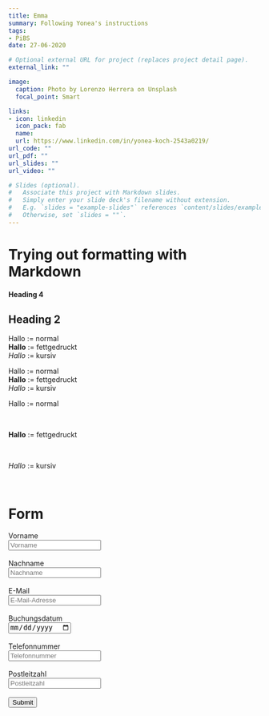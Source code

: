 ```yaml
---
title: Emma
summary: Following Yonea's instructions 
tags:
- PiBS
date: 27-06-2020

# Optional external URL for project (replaces project detail page).
external_link: ""

image:
  caption: Photo by Lorenzo Herrera on Unsplash
  focal_point: Smart

links:
- icon: linkedin
  icon_pack: fab
  name: 
  url: https://www.linkedin.com/in/yonea-koch-2543a0219/
url_code: ""
url_pdf: ""
url_slides: ""
url_video: ""

# Slides (optional).
#   Associate this project with Markdown slides.
#   Simply enter your slide deck's filename without extension.
#   E.g. `slides = "example-slides"` references `content/slides/example-slides.md`.
#   Otherwise, set `slides = ""`.
---
```

Trying out formatting with Markdown
======
#### Heading 4
## Heading 2
Hallo := normal  
**Hallo** := fettgedruckt  
*Hallo* := kursiv  

Hallo := normal <br>
**Hallo** := fettgedruckt <br>
*Hallo* := kursiv <br>

Hallo := normal

<br>

**Hallo** := fettgedruckt

<br>

*Hallo* := kursiv

<br>

Form
=====
<!DOCTYPE html>
<html lang="de">
<head>
  <meta charset="utf-8">
  <meta name="description" content="Übung aus PVA1">
  <meta name="keywords" content="FFHS, BestTeacher">
  <title>Übung Forms - PVA1</title>
</head>
<body>
<form action=”yonea.koch@amanox.ch”>
  <label>
    Vorname <br>
    <input id="fname" placeholder="Vorname" pattern="[a-zA-zäöüÄÖÜ]{2,}" required/><br>
  </label> <br>
  <label>
    Nachname <br>
    <input id="lname" placeholder="Nachname" pattern="[a-zA-zäöüÄÖÜ]{2,}" required/><br>
  </label> <br>
  <label>  
    E-Mail <br>
    <input type="email" id="mail" placeholder="E-Mail-Adresse" pattern="\{@}" required/> <br>
  </label> <br>
  <label>
    Buchungsdatum <br>
    <input type="date" id="orderdate" required/><br>
  </label> <br>
  <label>
    Telefonnummer <br>
    <input type="tel" id="tel" placeholder="Telefonnummer"/><br>
  </label> <br>
  <label>
    Postleitzahl <br>
    <input id="plz" placeholder="Postleitzahl" pattern="\d{4}" required/><br>
  </label> <br>
  <input type="submit" id="submit" pattern="yonea.koch@amanox.ch"/>
</form>
</body>
</html>

